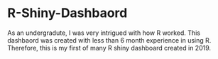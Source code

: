 # R-Shiny-Dashbaord
As an undergradute, I was very intrigued with how R worked. This dashbaord was created with less than 6 month experience in using R. Therefore, this is my first of many R shiny dashboard created in 2019. 
